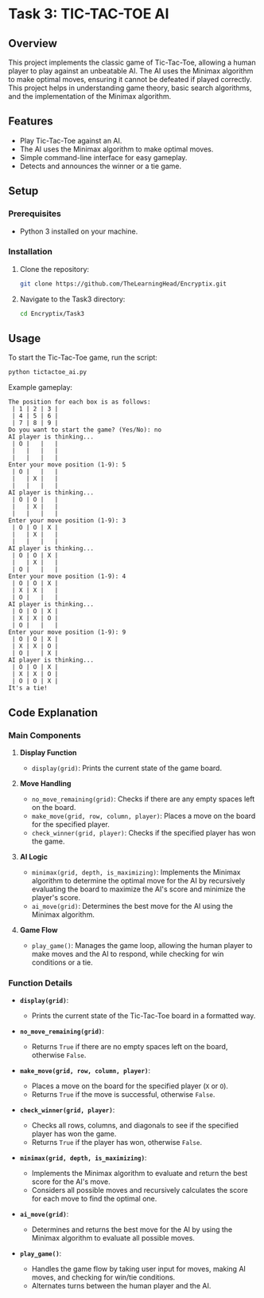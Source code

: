 # Task 3: TIC-TAC-TOE AI

## Overview

This project implements the classic game of Tic-Tac-Toe, allowing a human player to play against an unbeatable AI. The AI uses the Minimax algorithm to make optimal moves, ensuring it cannot be defeated if played correctly. This project helps in understanding game theory, basic search algorithms, and the implementation of the Minimax algorithm.

## Features

- Play Tic-Tac-Toe against an AI.
- The AI uses the Minimax algorithm to make optimal moves.
- Simple command-line interface for easy gameplay.
- Detects and announces the winner or a tie game.

## Setup

### Prerequisites

- Python 3 installed on your machine.

### Installation

1. Clone the repository:
    ```sh
    git clone https://github.com/TheLearningHead/Encryptix.git
    ```
2. Navigate to the Task3 directory:
    ```sh
    cd Encryptix/Task3
    ```

## Usage

To start the Tic-Tac-Toe game, run the script:
```sh
python tictactoe_ai.py
```

Example gameplay:
```
The position for each box is as follows: 
 | 1 | 2 | 3 | 
 | 4 | 5 | 6 | 
 | 7 | 8 | 9 | 
Do you want to start the game? (Yes/No): no
AI player is thinking...
 | O |   |   | 
 |   |   |   | 
 |   |   |   | 
Enter your move position (1-9): 5
 | O |   |   | 
 |   | X |   | 
 |   |   |   | 
AI player is thinking...
 | O | O |   | 
 |   | X |   | 
 |   |   |   | 
Enter your move position (1-9): 3
 | O | O | X | 
 |   | X |   | 
 |   |   |   | 
AI player is thinking...
 | O | O | X | 
 |   | X |   | 
 | O |   |   | 
Enter your move position (1-9): 4
 | O | O | X | 
 | X | X |   | 
 | O |   |   | 
AI player is thinking...
 | O | O | X | 
 | X | X | O | 
 | O |   |   | 
Enter your move position (1-9): 9
 | O | O | X | 
 | X | X | O | 
 | O |   | X | 
AI player is thinking...
 | O | O | X | 
 | X | X | O | 
 | O | O | X | 
It's a tie!
```

## Code Explanation

### Main Components

1. **Display Function**
    - `display(grid)`: Prints the current state of the game board.

2. **Move Handling**
    - `no_move_remaining(grid)`: Checks if there are any empty spaces left on the board.
    - `make_move(grid, row, column, player)`: Places a move on the board for the specified player.
    - `check_winner(grid, player)`: Checks if the specified player has won the game.

3. **AI Logic**
    - `minimax(grid, depth, is_maximizing)`: Implements the Minimax algorithm to determine the optimal move for the AI by recursively evaluating the board to maximize the AI's score and minimize the player's score.
    - `ai_move(grid)`: Determines the best move for the AI using the Minimax algorithm.

4. **Game Flow**
    - `play_game()`: Manages the game loop, allowing the human player to make moves and the AI to respond, while checking for win conditions or a tie.

### Function Details

- **`display(grid)`**: 
    - Prints the current state of the Tic-Tac-Toe board in a formatted way.

- **`no_move_remaining(grid)`**:
    - Returns `True` if there are no empty spaces left on the board, otherwise `False`.

- **`make_move(grid, row, column, player)`**:
    - Places a move on the board for the specified player (`X` or `O`).
    - Returns `True` if the move is successful, otherwise `False`.

- **`check_winner(grid, player)`**:
    - Checks all rows, columns, and diagonals to see if the specified player has won the game.
    - Returns `True` if the player has won, otherwise `False`.

- **`minimax(grid, depth, is_maximizing)`**:
    - Implements the Minimax algorithm to evaluate and return the best score for the AI's move.
    - Considers all possible moves and recursively calculates the score for each move to find the optimal one.

- **`ai_move(grid)`**:
    - Determines and returns the best move for the AI by using the Minimax algorithm to evaluate all possible moves.

- **`play_game()`**:
    - Handles the game flow by taking user input for moves, making AI moves, and checking for win/tie conditions.
    - Alternates turns between the human player and the AI.

